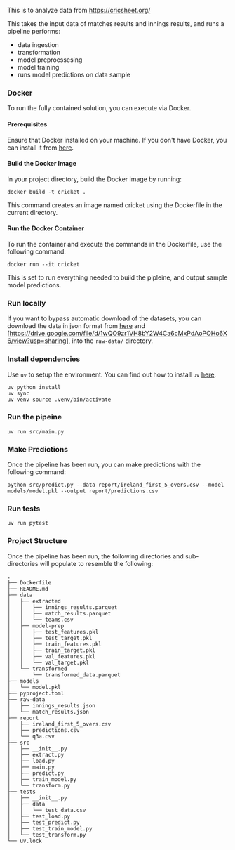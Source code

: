 This is to analyze data from https://cricsheet.org/

This takes the input data of matches results and innings results, and runs a pipeline performs:
- data ingestion
- transformation
- model preprocssesing
- model training
- runs model predictions on data sample

### Docker

To run the fully contained solution, you can execute via Docker.

#### Prerequisites
Ensure that Docker installed on your machine. If you don't have Docker, you can install it from [here](https://docs.docker.com/engine/install/).

#### Build the Docker Image
In your project directory, build the Docker image by running:

```
docker build -t cricket .
```

This command creates an image named cricket using the Dockerfile in the current directory.

#### Run the Docker Container
To run the container and execute the commands in the Dockerfile, use the following command:

```
docker run --it cricket
```
This is set to run everything needed to build the pipleine, and output sample model predictions.

### Run locally

If you want to bypass automatic download of the datasets, you can download the data in json format from [here](https://drive.google.com/file/d/19hVoi9f7n7etcmSXx7WHeiDp9pOLpQvN/view?usp=sharing) and [https://drive.google.com/file/d/1wQO9zr1VH8bY2W4Ca6cMxPdAoPOHo6X6/view?usp=sharing], into the `raw-data/` directory.

### Install dependencies
Use `uv` to setup the environment. You can find out how to install `uv` [here](https://docs.astral.sh/uv/getting-started/installation/#pypi).

```
uv python install
uv sync
uv venv source .venv/bin/activate
```

### Run the pipeine
```
uv run src/main.py
```

### Make Predictions
Once the pipeline has been run, you can make predictions with the following command:

```
python src/predict.py --data report/ireland_first_5_overs.csv --model models/model.pkl --output report/predictions.csv
```

### Run tests
```
uv run pytest
```

### Project Structure

Once the pipeline has been run, the following directories and sub-directories will populate to resemble the following:
```
.
├── Dockerfile
├── README.md
├── data
│   ├── extracted
│   │   ├── innings_results.parquet
│   │   ├── match_results.parquet
│   │   └── teams.csv
│   ├── model-prep
│   │   ├── test_features.pkl
│   │   ├── test_target.pkl
│   │   ├── train_features.pkl
│   │   ├── train_target.pkl
│   │   ├── val_features.pkl
│   │   └── val_target.pkl
│   └── transformed
│       └── transformed_data.parquet
├── models
│   └── model.pkl
├── pyproject.toml
├── raw-data
│   ├── innings_results.json
│   └── match_results.json
├── report
│   ├── ireland_first_5_overs.csv
│   ├── predictions.csv
│   └── q3a.csv
├── src
│   ├── __init__.py
│   ├── extract.py
│   ├── load.py
│   ├── main.py
│   ├── predict.py
│   ├── train_model.py
│   └── transform.py
├── tests
│   ├── __init__.py
│   ├── data
│   │   └── test_data.csv
│   ├── test_load.py
│   ├── test_predict.py
│   ├── test_train_model.py
│   └── test_transform.py
└── uv.lock
```

